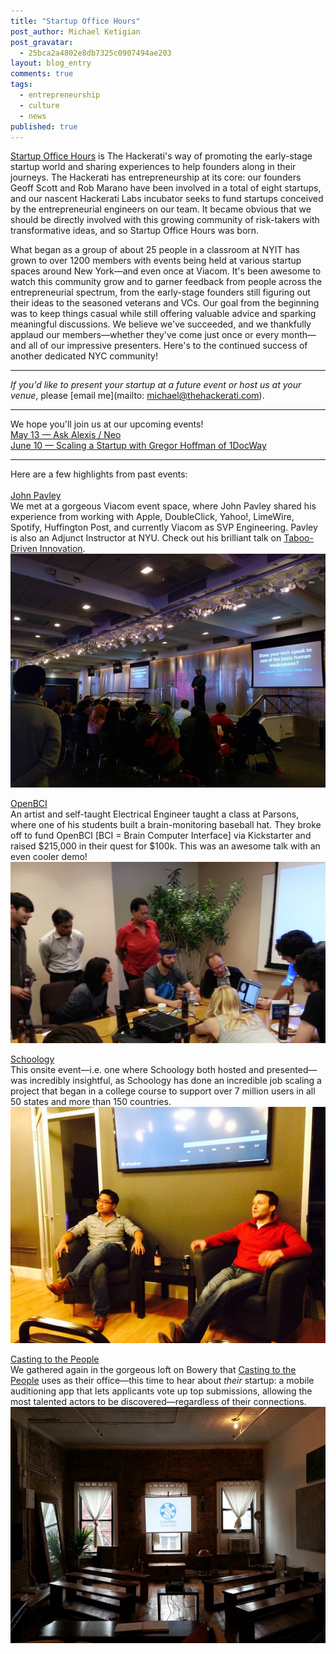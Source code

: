 ```yaml
---
title: "Startup Office Hours"
post_author: Michael Ketigian
post_gravatar: 
  - 25bca2a4802e8db7325c0907494ae203
layout: blog_entry
comments: true
tags: 
  - entrepreneurship
  - culture
  - news
published: true
---
```


[Startup Office Hours](http://www.meetup.com/Startup-Office-Hours-NYC/) is The Hackerati's way of promoting the early-stage startup world and sharing experiences to help founders along in their journeys. The Hackerati has entrepreneurship at its core: our founders Geoff Scott and Rob Marano have been involved in a total of eight startups, and our nascent Hackerati Labs incubator seeks to fund startups conceived by the entrepreneurial engineers on our team. It became obvious that we should be directly involved with this growing community of risk-takers with transformative ideas, and so Startup Office Hours was born.

What began as a group of about 25 people in a classroom at NYIT has grown to over 1200 members with events being held at various startup spaces around New York—and even once at Viacom. It's been awesome to watch this community grow and to garner feedback from people across the entrepreneurial spectrum, from the early-stage founders still figuring out their ideas to the seasoned veterans and VCs. Our goal from the beginning was to keep things casual while still offering valuable advice and sparking meaningful discussions. We believe we've succeeded, and we thankfully applaud our members—whether they've come just once or every month—and all of our impressive presenters. Here's to the continued success of another dedicated NYC community!

-----------------

_If you'd like to present your startup at a future event or host us at your venue_, please [email me](mailto: michael@thehackerati.com).

-----------------
We hope you'll join us at our upcoming events!<br>
[May 13 — Ask Alexis / Neo](http://www.meetup.com/Startup-Office-Hours-NYC/events/222021057/)<br>
[June 10 — Scaling a Startup with Gregor Hoffman of 1DocWay](http://www.meetup.com/Startup-Office-Hours-NYC/events/222159618/)

-----------------

Here are a few highlights from past events:<br><br>
[John Pavley](http://www.meetup.com/Startup-Office-Hours-NYC/events/219878876/)<br>
We met at a gorgeous Viacom event space, where John Pavley shared his experience from working with Apple, DoubleClick, Yahoo!, LimeWire, Spotify, Huffington Post, and currently Viacom as SVP Engineering. Pavley is also an Adjunct Instructor at NYU. Check out his brilliant talk on [Taboo-Driven Innovation](http://jpavley.github.io/).<br>
![John Pavley](/blog/assets/img/soh/jp.png)


[OpenBCI](http://www.meetup.com/Startup-Office-Hours-NYC/events/180105552/)<br>
An artist and self-taught Electrical Engineer taught a class at Parsons, where one of his students built a brain-monitoring baseball hat. They broke off to fund OpenBCI [BCI = Brain Computer Interface] via Kickstarter and raised $215,000 in their quest for $100k. This was an awesome talk with an even cooler demo!<br>
![OpenBCI](/blog/assets/img/soh/bci.jpg)

[Schoology](http://www.meetup.com/Startup-Office-Hours-NYC/events/214988082/)<br>
This onsite event—i.e. one where Schoology both hosted and presented—was incredibly insightful, as Schoology has done an incredible job scaling a project that began in a college course to support over 7 million users in all 50 states and more than 150 countries.<br>
![Schoology](/blog/assets/img/soh/schoology.jpg)

[Casting to the People](http://www.meetup.com/Startup-Office-Hours-NYC/events/220682803/)<br>
We gathered again in the gorgeous loft on Bowery that [Casting to the People](http://www.c2thep.com/) uses as their office—this time to hear about _their_ startup: a mobile auditioning app that lets applicants vote up top submissions, allowing the most talented actors to be discovered—regardless of their connections.<br>
![Casting to the People](/blog/assets/img/soh/cttp.png)